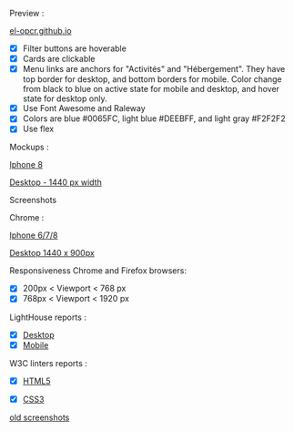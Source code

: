 Preview :

[el-opcr.github.io](https://el-opcr.github.io/EricLonguemare_2_16102020/)

- [x] Filter buttons are hoverable
- [x] Cards are clickable
- [X] Menu links are anchors for "Activités" and "Hébergement". They have top border for desktop,
      and bottom borders for mobile. Color change from black to blue on active state for mobile and
      desktop, and hover state for desktop only.
- [X] Use Font Awesome and Raleway
- [X] Colors are blue #0065FC, light blue #DEEBFF, and light gray #F2F2F2
- [X] Use flex

Mockups :

[Iphone 8](https://github.com/el-opcr/EricLonguemare_2_16102020/commit/a0ab760a68f3e9f1a3dacd36f6f39970766e9526#diff-eec80521e250ecb0051a4644e1b34b795c2f8d42745989adbfe87b9c43f20786)

[Desktop - 1440 px width](https://github.com/el-opcr/EricLonguemare_2_16102020/commit/a0ab760a68f3e9f1a3dacd36f6f39970766e9526#diff-e19bb88ad52ff782b0749b43d6be595c8d4e466d926acc12f2f3f9d74a02d6e8)

Screenshots

Chrome :

[Iphone 6/7/8](https://github.com/el-opcr/EricLonguemare_2_16102020/blob/709e6b2c8d9ae42359c7c32dc7bf4c3ecff80c59/reviews/full-screenshot-chrome/el-opcr.github.io_EricLonguemare_2_16102020_%20iphone_678.png)

[Desktop 1440 x 900px](https://github.com/el-opcr/EricLonguemare_2_16102020/blob/709e6b2c8d9ae42359c7c32dc7bf4c3ecff80c59/reviews/full-screenshot-chrome/el-opcr.github.io_EricLonguemare_2_16102020_1440x900.png)

Responsiveness Chrome and Firefox browsers:

- [x] 200px < Viewport < 768 px
- [x] 768px < Viewport < 1920 px

LightHouse reports :

- [x] [Desktop](https://googlechrome.github.io/lighthouse/viewer/?gist=33720f299e12b1595a3417e9930e7ee9)
- [x] [Mobile](https://googlechrome.github.io/lighthouse/viewer/?gist=d04fef6857ecceb005cb88713c780287)

W3C linters reports :

- [x] [HTML5](https://validator.w3.org/nu/?showsource=yes&showoutline=yes&showimagereport=yes&doc=https%3A%2F%2Fel-opcr.github.io%2FEricLonguemare_2_16102020%2F)
- [x] [CSS3](https://jigsaw.w3.org/css-validator/validator?uri=https%3A%2F%2Fel-opcr.github.io%2FEricLonguemare_2_16102020%2F&profile=css3svg&usermedium=all&warning=1&vextwarning=&lang=fr)


[old screenshots](https://github.com/el-opcr/EricLonguemare_2_16102020/tree/master/reviews/old-screenshots.md)
